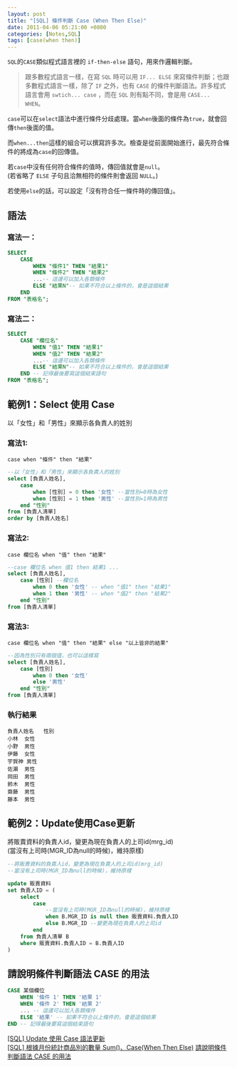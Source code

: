 ```yaml
---
layout: post
title: "[SQL] 條件判斷 Case (When Then Else)"
date: 2011-04-06 05:21:00 +0800
categories: [Notes,SQL]
tags: [case(when then)]
---
```


`SQL`的`CASE`類似程式語言裡的 `if-then-else` 語句，用來作邏輯判斷。  

> 跟多數程式語言一樣，在寫 `SQL` 時可以用 `IF... ELSE` 來寫條件判斷；也跟多數程式語言一樣，除了 `IF` 之外，也有 `CASE` 的條件判斷語法。許多程式語言會用 `swtich... case` ，而在 `SQL` 則有點不同，會是用 `CASE... WHEN`。


`case`可以在`select`語法中進行條件分歧處理。當`when`後面的條件為`true`，就會回傳`then`後面的值。        

而`when...then`這樣的組合可以撰寫許多次。檢查是從前面開始進行，最先符合條件的將成為`case`的回傳值。     

若`case`中沒有任何符合條件的值時，傳回值就會是`null`。  
(若省略了 `ELSE` 子句且洽無相符的條件則會返回 `NULL`。)      

若使用`else`的話，可以設定「沒有符合任一條件時的傳回值」。

## 語法
### 寫法一：

```sql
SELECT 
    CASE
        WHEN "條件1" THEN "結果1"
        WHEN "條件2" THEN "結果2"
        ...-- 這邊可以加入各類條件
        ELSE "結果N"-- 如果不符合以上條件的，會是這個結果
    END
FROM "表格名";
```

### 寫法二：

```sql
SELECT 
    CASE "欄位名"
        WHEN "值1" THEN "結果1"
        WHEN "值2" THEN "結果2"
        ...-- 這邊可以加入各類條件
        ELSE "結果N"-- 如果不符合以上條件的，會是這個結果
    END -- 記得最後要寫這個結束語句
FROM "表格名";
```

## 範例1：Select 使用 Case

以「女性」和「男性」來顯示各負責人的姓別

### 寫法1:

`case when "條件" then "結果"`

```sql
--以「女性」和「男性」來顯示各負責人的姓別
select [負責人姓名],
    case
        when [性別] = 0 then '女性' --當性別=0時為女性
        when [性別] = 1 then '男性' --當性別=1時為男性
    end "性別"
from [負責人清單]
order by [負責人姓名]
```

### 寫法2:

`case 欄位名 when "值" then "結果"`

```sql
--case 欄位名 when 值1 then 結果1 ...
select [負責人姓名],
    case [性別] --欄位名
        when 0 then '女性' -- when "值1" then "結果1"
        when 1 then '男性' -- when "值2" then "結果2"
    end "性別"
from [負責人清單]
```

### 寫法3:

`case 欄位名 when "值" then "結果" else "以上皆非的結果"`

```sql
--因為性別只有兩個值，也可以這樣寫
select [負責人姓名],
    case [性別]
        when 0 then '女性'
        else '男性'
    end "性別"
from [負責人清單]
```

### 執行結果

```
負責人姓名	性別
小林	女性
小野	男性
伊藤	女性
宇賀神	男性
佐瀨	男性
岡田	男性
鈴木	男性
齋藤	男性
藤本	男性
```


## 範例2：Update使用Case更新

將販賣資料的負責人id，變更為現在負責人的上司id(mrg_id)      
(當沒有上司時(MGR_ID為null的時候)，維持原樣)

```sql
--將販賣資料的負責人id，變更為現在負責人的上司id(mrg_id)
--當沒有上司時(MGR_ID為null的時候)，維持原樣

update 販賣資料
set 負責人ID = (
    select
        case
            --當沒有上司時(MGR_ID為null的時候)，維持原樣
            when B.MGR_ID is null then 販賣資料.負責人ID
            else B.MGR_ID --變更為現在負責人的上司id
        end
    from 負責人清單 B
    where 販賣資料.負責人ID = B.負責人ID
)
```

## 請說明條件判斷語法 CASE 的用法


```sql
CASE 某個欄位
    WHEN '條件 1' THEN '結果 1'
    WHEN '條件 2' THEN '結果 2'
    ... -- 這邊可以加入各類條件
    ELSE '結果' -- 如果不符合以上條件的，會是這個結果
END -- 記得最後要寫這個結束語句
```

[[SQL] Update 使用 Case 語法更新](https://riivalin.github.io/posts/2011/04/sql-49-4/)       
[[SQL] 根據月份統計商品別的數量 Sum()、Case(When Then Else)](https://riivalin.github.io/posts/2011/04/sql-28/)
[請說明條件判斷語法 CASE 的用法](https://www.explainthis.io/zh-hant/swe/sql-case)       
